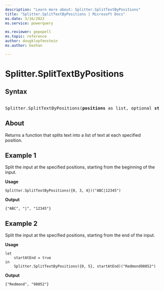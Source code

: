 ```yaml
---
description: "Learn more about: Splitter.SplitTextByPositions"
title: "Splitter.SplitTextByPositions | Microsoft Docs"
ms.date: 3/16/2022
ms.service: powerquery

ms.reviewer: gepopell
ms.topic: reference
author: dougklopfenstein
ms.author: bezhan

---
```

# Splitter.SplitTextByPositions

## Syntax

<pre> 
Splitter.SplitTextByPositions(<b>positions</b> as list, optional <b>startAtEnd</b> as nullable logical) as function
</pre>
  
## About

Returns a function that splits text into a list of text at each specified position.

## Example 1

Split the input at the specified positions, starting from the beginning of the input.

**Usage**

```powerquery-m
Splitter.SplitTextByPositions({0, 3, 4})("ABC|12345")
```

**Output**

`{"ABC", "|", "12345"}`

## Example 2

Split the input at the specified positions, starting from the end of the input.

**Usage**

```powerquery-m
let
    startAtEnd = true
in
    Splitter.SplitTextByPositions({0, 5}, startAtEnd)("Redmond98052")
```

**Output**

`{"Redmond", "98052"}`
